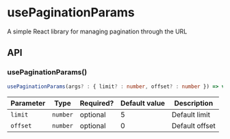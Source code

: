 # usePaginationParams

A simple React library for managing pagination through the URL

## API

### usePaginationParams()

```typescript
usePaginationParams(args? : { limit? : number, offset? : number }) => void
```

| Parameter | Type     | Required? | Default value | Description    |
|-----------|----------|-----------|---------------|----------------|
| `limit`   | `number` | optional  | 5             | Default limit  |
| `offset`  | `number` | optional  | 0             | Default offset |
